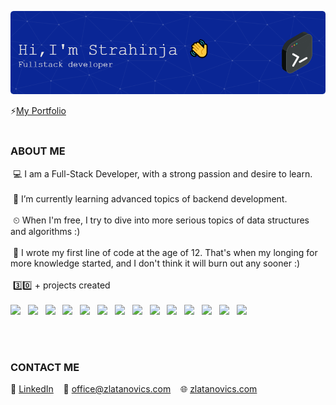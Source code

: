 ![Header](./github-header-image.png)

⚡[My Portfolio](https://www.zlatanovics.com)
<br/><br/>
### ABOUT ME
  &nbsp;💻 I am a Full-Stack Developer, with a strong passion and desire to learn. <br/><br/>
  &nbsp;🌱 I’m currently learning advanced topics of backend development. <br/><br/>
  &nbsp;⏲ When I'm free, I try to dive into more serious topics of data structures and algorithms :) <br/><br/>
  &nbsp;🎯 I wrote my first line of code at the age of 12. That's when my longing for more knowledge started, and I don't think it will burn out any sooner :) </br><br/>
  &nbsp;3️⃣0️⃣ + projects created
  <br/><br/>
  ![](https://img.shields.io/badge/NEXT.js-black) &nbsp;
  ![](https://img.shields.io/badge/React-blue) &nbsp; 
  ![](https://img.shields.io/badge/Node-green) &nbsp;
  ![](https://img.shields.io/badge/MongoDB-%23074420) &nbsp;
  ![](https://img.shields.io/badge/Docker-lightblue) &nbsp;
  ![](https://img.shields.io/badge/CI/CD-lemongreen) &nbsp;
  ![](https://img.shields.io/badge/TypeScript-blue) &nbsp;
  ![](https://img.shields.io/badge/SQL-pink) &nbsp;
  ![](https://img.shields.io/badge/Jest-yellow) &nbsp;
  ![](https://img.shields.io/badge/AWS-orange) &nbsp;
  ![](https://img.shields.io/badge/GCloud-red) &nbsp;
  ![](https://img.shields.io/badge/RestAPI-blueviolet) &nbsp;
  ![](https://img.shields.io/badge/Microservices-teal) &nbsp;
  ![](https://img.shields.io/badge/SEO-cyan) &nbsp;
  
  
<br/><br/>
### CONTACT ME

  🔗 [LinkedIn](https://www.linkedin.com/in/strahinja-zlatanovic-91150729b/) &nbsp;&nbsp;
  📧 office@zlatanovics.com &nbsp;&nbsp;
  🌐 [zlatanovics.com](https://www.zlatanovics.com)
